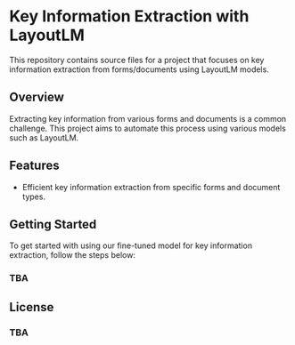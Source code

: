 # Key Information Extraction with LayoutLM

This repository contains source files for a project that focuses on key information extraction from forms/documents using LayoutLM models. 

## Overview

Extracting key information from various forms and documents is a common challenge. This project aims to automate this process using various models such as LayoutLM.

## Features

- Efficient key information extraction from specific forms and document types.

## Getting Started

To get started with using our fine-tuned model for key information extraction, follow the steps below:
### TBA


## License

### TBA
